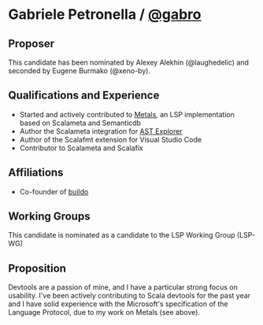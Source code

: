 # Gabriele Petronella / [@gabro](https://github.com/gabro)

## Proposer

This candidate has been nominated by Alexey Alekhin (@laughedelic) and seconded
by Eugene Burmako (@xeno-by).

## Qualifications and Experience

- Started and actively contributed to
  [Metals](https://github.com/scalameta/metals), an LSP implementation based on
  Scalameta and Semanticdb
- Author the Scalameta integration for [AST
  Explorer](https://astexplorer.net/#/gist/1411e4a274c7a5a112fa2b0899f22496/8c0f30e6ac505f076f2d13361f4a9b9375522aad)
- Author of the Scalafmt extension for Visual Studio Code
- Contributor to Scalameta and Scalafix

## Affiliations

- Co-founder of [buildo](https://www.buildo.io/)

## Working Groups

This candidate is nominated as a candidate to the LSP Working Group (LSP-WG)

## Proposition

Devtools are a passion of mine, and I have a particular strong focus on
usability.  I've been actively contributing to Scala devtools for the past year
and I have solid experience with the Microsoft's specification of the Language
Protocol, due to my work on Metals (see above).
